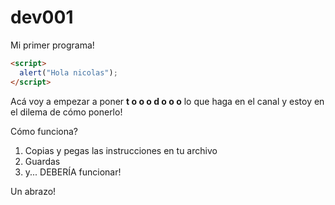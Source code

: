 # dev001
Mi primer programa!
```html
<script>
  alert("Hola nicolas");
</script>
```
Acá voy a empezar a poner **t o o o d o o o** lo que haga en el canal y estoy en el dilema de cómo ponerlo!

Cómo funciona?

1. Copias y pegas las instrucciones en tu archivo
2. Guardas 
3. y... DEBERÍA funcionar!

Un abrazo!
